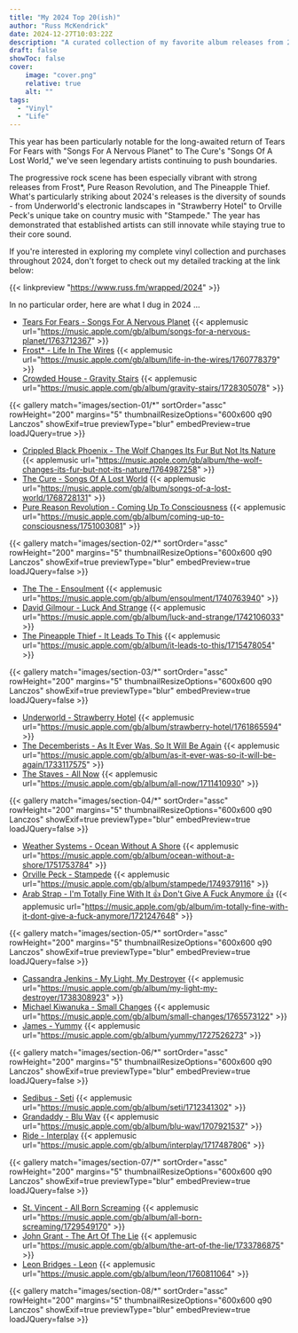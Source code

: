 ```yaml
---
title: "My 2024 Top 20(ish)"
author: "Russ McKendrick"
date: 2024-12-27T10:03:22Z
description: "A curated collection of my favorite album releases from 2024, featuring everything from progressive rock to electronic music, showcasing both veteran artists and exciting new releases."
draft: false
showToc: false
cover:
    image: "cover.png"
    relative: true
    alt: ""
tags:
  - "Vinyl"
  - "Life"
---
```


This year has been particularly notable for the long-awaited return of Tears For Fears with "Songs For A Nervous Planet" to The Cure's "Songs Of A Lost World," we've seen legendary artists continuing to push boundaries.

The progressive rock scene has been especially vibrant with strong releases from Frost*, Pure Reason Revolution, and The Pineapple Thief. What's particularly striking about 2024's releases is the diversity of sounds - from Underworld's electronic landscapes in "Strawberry Hotel" to Orville Peck's unique take on country music with "Stampede." The year has demonstrated that established artists can still innovate while staying true to their core sound.

If you're interested in exploring my complete vinyl collection and purchases throughout 2024, don't forget to check out my detailed tracking at the link below:

{{< linkpreview "https://www.russ.fm/wrapped/2024" >}}

In no particular order, here are what I dug in 2024 ...

- [Tears For Fears - Songs For A Nervous Planet](https://www.russ.fm/albums/songs-for-a-nervous-planet-32086020/) {{< applemusic url="https://music.apple.com/gb/album/songs-for-a-nervous-planet/1763712367" >}}
- [Frost* - Life In The Wires](https://www.russ.fm/albums/life-in-the-wires-32056107/) {{< applemusic url="https://music.apple.com/gb/album/life-in-the-wires/1760778379" >}}
- [Crowded House - Gravity Stairs](https://www.russ.fm/albums/gravity-stairs-30830307/) {{< applemusic url="https://music.apple.com/gb/album/gravity-stairs/1728305078" >}}

{{< gallery match="images/section-01/*" sortOrder="assc" rowHeight="200" margins="5" thumbnailResizeOptions="600x600 q90 Lanczos" showExif=true previewType="blur" embedPreview=true loadJQuery=true >}}<br>

- [Crippled Black Phoenix - The Wolf Changes Its Fur But Not Its Nature](https://www.russ.fm/albums/the-wolf-changes-its-fur-but-not-its-nature-horrific-honorifics-number-two-32439303/) {{< applemusic url="https://music.apple.com/gb/album/the-wolf-changes-its-fur-but-not-its-nature/1764987258" >}}
- [The Cure - Songs Of A Lost World](https://www.russ.fm/albums/songs-of-a-lost-world-32149125/) {{< applemusic url="https://music.apple.com/gb/album/songs-of-a-lost-world/1768728131" >}}
- [Pure Reason Revolution - Coming Up To Consciousness](https://www.russ.fm/albums/coming-up-to-consciousness-31683545/) {{< applemusic url="https://music.apple.com/gb/album/coming-up-to-consciousness/1751003081" >}}

{{< gallery match="images/section-02/*" sortOrder="assc" rowHeight="200" margins="5" thumbnailResizeOptions="600x600 q90 Lanczos" showExif=true previewType="blur" embedPreview=true loadJQuery=false >}}<br>

- [The The - Ensoulment](https://www.russ.fm/albums/ensoulment-31668308/) {{< applemusic url="https://music.apple.com/gb/album/ensoulment/1740763940" >}}
- [David Gilmour - Luck And Strange](https://www.russ.fm/albums/luck-and-strange-31657538/) {{< applemusic url="https://music.apple.com/gb/album/luck-and-strange/1742106033" >}}
- [The Pineapple Thief - It Leads To This](https://www.russ.fm/albums/it-leads-to-this-29741239/) {{< applemusic url="https://music.apple.com/gb/album/it-leads-to-this/1715478054" >}}

{{< gallery match="images/section-03/*" sortOrder="assc" rowHeight="200" margins="5" thumbnailResizeOptions="600x600 q90 Lanczos" showExif=true previewType="blur" embedPreview=true loadJQuery=false >}}<br>

- [Underworld - Strawberry Hotel](https://www.russ.fm/albums/strawberry-hotel-32093847/) {{< applemusic url="https://music.apple.com/gb/album/strawberry-hotel/1761865594" >}}
- [The Decemberists - As It Ever Was, So It Will Be Again](https://www.russ.fm/albums/as-it-ever-was-so-it-will-be-again-30976879/) {{< applemusic url="https://music.apple.com/gb/album/as-it-ever-was-so-it-will-be-again/1733117575" >}}
- [The Staves - All Now](https://www.russ.fm/albums/all-now-30163826/) {{< applemusic url="https://music.apple.com/gb/album/all-now/1711410930" >}}

{{< gallery match="images/section-04/*" sortOrder="assc" rowHeight="200" margins="5" thumbnailResizeOptions="600x600 q90 Lanczos" showExif=true previewType="blur" embedPreview=true loadJQuery=false >}}<br>

- [Weather Systems - Ocean Without A Shore](https://www.russ.fm/albums/ocean-without-a-shore-31896559/) {{< applemusic url="https://music.apple.com/gb/album/ocean-without-a-shore/1751753784" >}}
- [Orville Peck - Stampede](https://www.russ.fm/albums/stampede-31383548/) {{< applemusic url="https://music.apple.com/gb/album/stampede/1749379116" >}}
- [Arab Strap - I'm Totally Fine With It 👍 Don't Give A Fuck Anymore 👍](https://www.russ.fm/albums/i-m-totally-fine-with-it-don-t-give-a-fuck-anymore-30624874/) {{< applemusic url="https://music.apple.com/gb/album/im-totally-fine-with-it-dont-give-a-fuck-anymore/1721247648" >}}

{{< gallery match="images/section-05/*" sortOrder="assc" rowHeight="200" margins="5" thumbnailResizeOptions="600x600 q90 Lanczos" showExif=true previewType="blur" embedPreview=true loadJQuery=false >}}<br>

- [Cassandra Jenkins - My Light, My Destroyer](https://www.russ.fm/albums/my-light-my-destroyer-31205095/) {{< applemusic url="https://music.apple.com/gb/album/my-light-my-destroyer/1738308923" >}}
- [Michael Kiwanuka - Small Changes](https://www.russ.fm/albums/small-changes-32384205/) {{< applemusic url="https://music.apple.com/gb/album/small-changes/1765573122" >}}
- [James - Yummy](https://www.russ.fm/albums/yummy-30375872/) {{< applemusic url="https://music.apple.com/gb/album/yummy/1727526273" >}}

{{< gallery match="images/section-06/*" sortOrder="assc" rowHeight="200" margins="5" thumbnailResizeOptions="600x600 q90 Lanczos" showExif=true previewType="blur" embedPreview=true loadJQuery=false >}}<br>

- [Sedibus - Seti](https://www.russ.fm/albums/seti-29917387/) {{< applemusic url="https://music.apple.com/gb/album/seti/1712341302" >}}
- [Grandaddy - Blu Wav](https://www.russ.fm/albums/blu-wav-29808619/) {{< applemusic url="https://music.apple.com/gb/album/blu-wav/1707921537" >}}
- [Ride - Interplay](https://www.russ.fm/albums/interplay-30233693/) {{< applemusic url="https://music.apple.com/gb/album/interplay/1717487806" >}}

{{< gallery match="images/section-07/*" sortOrder="assc" rowHeight="200" margins="5" thumbnailResizeOptions="600x600 q90 Lanczos" showExif=true previewType="blur" embedPreview=true loadJQuery=false >}}<br>

- [St. Vincent - All Born Screaming](https://www.russ.fm/albums/all-born-screaming-30547978/) {{< applemusic url="https://music.apple.com/gb/album/all-born-screaming/1729549170" >}}
- [John Grant - The Art Of The Lie](https://www.russ.fm/albums/the-art-of-the-lie-30947866/) {{< applemusic url="https://music.apple.com/gb/album/the-art-of-the-lie/1733786875" >}}
- [Leon Bridges - Leon](https://www.russ.fm/albums/leon-31909705/) {{< applemusic url="https://music.apple.com/gb/album/leon/1760811064" >}}

{{< gallery match="images/section-08/*" sortOrder="assc" rowHeight="200" margins="5" thumbnailResizeOptions="600x600 q90 Lanczos" showExif=true previewType="blur" embedPreview=true loadJQuery=false >}}<br>
